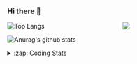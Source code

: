 ### Hi there 👋

<!--
**tao8687/tao8687** is a ✨ _special_ ✨ repository because its `README.md` (this file) appears on your GitHub profile.

Here are some ideas to get you started:

- 🔭 I’m currently working on ...
- 🌱 I’m currently learning ...
- 👯 I’m looking to collaborate on ...
- 🤔 I’m looking for help with ...
- 💬 Ask me about ...
- 📫 How to reach me: ...
- 😄 Pronouns: ...
- ⚡ Fun fact: ...
-->

<img align='right' src="https://media.giphy.com/media/M9gbBd9nbDrOTu1Mqx/giphy.gif" width="240">

  
![Top Langs](https://github-readme-stats.vercel.app/api/top-langs/?username=tao8687&layout=compact&title_color=23238E&text_color=A67D3D)

![Anurag's github stats](https://github-readme-stats.vercel.app/api?username=tao8687&show_icons=true&&text_color=A67D3D&title_color=23238E&show_icons=false&count_private=true&hide=stars)

<details>
  <summary>:zap: Coding Stats</summary>
  <br>
    
<!--START_SECTION:waka-->
![Code Time](http://img.shields.io/badge/Code%20Time-1%2C517%20hrs%2014%20mins-blue)

![Profile Views](http://img.shields.io/badge/Profile%20Views-0-blue)

**🐱 My GitHub Data** 

> 📦 1.5 MB Used in GitHub's Storage 
 > 
> 🏆 123 Contributions in the Year 2024
 > 
> 🚫 Not Opted to Hire
 > 
> 📜 50 Public Repositories 
 > 
> 🔑 25 Private Repositories 
 > 
**I'm an Early 🐤** 

```text
🌞 Morning                1361 commits        ██████████████████████░░░   86.74 % 
🌆 Daytime                87 commits          █░░░░░░░░░░░░░░░░░░░░░░░░   05.54 % 
🌃 Evening                117 commits         ██░░░░░░░░░░░░░░░░░░░░░░░   07.46 % 
🌙 Night                  4 commits           ░░░░░░░░░░░░░░░░░░░░░░░░░   00.25 % 
```
📅 **I'm Most Productive on Wednesday** 

```text
Monday                   226 commits         ████░░░░░░░░░░░░░░░░░░░░░   14.40 % 
Tuesday                  213 commits         ███░░░░░░░░░░░░░░░░░░░░░░   13.58 % 
Wednesday                280 commits         ████░░░░░░░░░░░░░░░░░░░░░   17.85 % 
Thursday                 205 commits         ███░░░░░░░░░░░░░░░░░░░░░░   13.07 % 
Friday                   222 commits         ████░░░░░░░░░░░░░░░░░░░░░   14.15 % 
Saturday                 216 commits         ███░░░░░░░░░░░░░░░░░░░░░░   13.77 % 
Sunday                   207 commits         ███░░░░░░░░░░░░░░░░░░░░░░   13.19 % 
```


📊 **This Week I Spent My Time On** 

```text
🕑︎ Time Zone: Asia/Shanghai

💬 Programming Languages: 
Other                    2 hrs 57 mins       █████████░░░░░░░░░░░░░░░░   36.90 % 
C++                      2 hrs 18 mins       ███████░░░░░░░░░░░░░░░░░░   28.77 % 
C                        52 mins             ███░░░░░░░░░░░░░░░░░░░░░░   10.84 % 
YAML                     32 mins             ██░░░░░░░░░░░░░░░░░░░░░░░   06.71 % 
XML                      31 mins             ██░░░░░░░░░░░░░░░░░░░░░░░   06.50 % 

🔥 Editors: 
VS Code                  8 hrs               █████████████████████████   100.00 % 

🐱‍💻 Projects: 
diffbot                  2 hrs 50 mins       █████████░░░░░░░░░░░░░░░░   35.40 % 
ros_motion_planning      1 hr 33 mins        █████░░░░░░░░░░░░░░░░░░░░   19.55 % 
robot_base_src           37 mins             ██░░░░░░░░░░░░░░░░░░░░░░░   07.74 % 
R550PLUS_C50C_大车差速_2023.128 mins             █░░░░░░░░░░░░░░░░░░░░░░░░   05.98 % 
ackermann_gazebo         23 mins             █░░░░░░░░░░░░░░░░░░░░░░░░   04.92 % 

💻 Operating System: 
Linux                    8 hrs               █████████████████████████   100.00 % 
```

**I Mostly Code in Python** 

```text
Python                   9 repos             ████████░░░░░░░░░░░░░░░░░   30.00 % 
C++                      8 repos             ███████░░░░░░░░░░░░░░░░░░   26.67 % 
JavaScript               2 repos             ██░░░░░░░░░░░░░░░░░░░░░░░   06.67 % 
Batchfile                1 repo              █░░░░░░░░░░░░░░░░░░░░░░░░   03.33 % 
HTML                     1 repo              █░░░░░░░░░░░░░░░░░░░░░░░░   03.33 % 
```



**Timeline**

![Lines of Code chart](https://raw.githubusercontent.com/tao8687/tao8687/master/assets/bar_graph.png)


 Last Updated on 02/05/2024 01:12:34 UTC
<!--END_SECTION:waka-->
</details>
